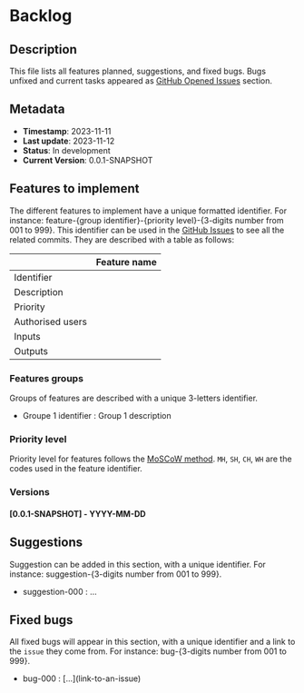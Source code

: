 # Backlog

## Description
This file lists all features planned, suggestions, and fixed bugs.
Bugs unfixed and current tasks appeared as 
[GitHub Opened Issues](https://github.com/PROCOM-ERP/IMT-3A-PROCOM-ERP/issues) section.

## Metadata
- **Timestamp**: 2023-11-11
- **Last update**: 2023-11-12
- **Status**: In development
- **Current Version**: 0.0.1-SNAPSHOT

## Features to implement
The different features to implement have a unique formatted identifier.
For instance: feature-{group identifier}-{priority level}-{3-digits number from 001 to 999}.
This identifier can be used in the [GitHub Issues](https://github.com/PROCOM-ERP/IMT-3A-PROCOM-ERP/issues) to see
all the related commits.
They are described with a table as follows:

|                   | Feature name |
|-------------------|--------------|
| Identifier        |              |
| Description       |              |
| Priority          |              |
| Authorised users  |              |
| Inputs            |              |
| Outputs           |              |

### Features groups
Groups of features are described with a unique 3-letters identifier.
- Groupe 1 identifier : Group 1 description

### Priority level
Priority level for features follows the [MoSCoW method](https://fr.wikipedia.org/wiki/Méthode_MoSCoW).
`MH`, `SH`, `CH`, `WH` are the codes used in the feature identifier. 

### Versions

#### \[0.0.1-SNAPSHOT] - YYYY-MM-DD


## Suggestions
Suggestion can be added in this section, with a unique identifier.
For instance: suggestion-{3-digits number from 001 to 999}.

- suggestion-000 : ...

## Fixed bugs
All fixed bugs will appear in this section, with a unique identifier and a link to the `issue` they come from.
For instance: bug-{3-digits number from 001 to 999}.

- bug-000 : \[...](link-to-an-issue)
